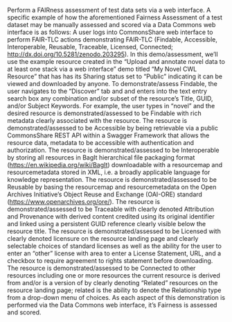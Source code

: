 Perform a FAIRness assessment of test data sets via a web interface.
A specific example of how the aforementioned Fairness Assessment of a test dataset may be manually assessed and scored via a Data Commons web interface is as follows: A user logs into CommonsShare web interface to perform FAIR-TLC actions demonstrating FAIR-TLC (Findable, Accessible, Interoperable, Reusable, Traceable, Licensed, Connected; http://dx.doi.org/10.5281/zenodo.203295).  In this demo/assessment, we’ll use the example resource created in the “Upload and annotate novel data to at least one stack via a web interface” demo titled “My Novel CWL Resource” that has has its Sharing status set to “Public” indicating it can be viewed and downloaded by anyone.  To demonstrate/assess Findable, the user navigates to the “Discover” tab and and enters into the text entry search box any combination and/or subset of the resource’s Title, GUID, and/or Subject Keywords.  For example, the user types in “novel” and the desired resource is demonstrated/assessed to be Findable with rich metadata clearly associated with the resource.  The resource is demonstrated/assessed to be Accessible by being retrievable via a public CommonsShare REST API within a Swagger Framework that allows the resource data, metadata to be accessible with authentication and authorization.  The resource is demonstrated/assessed to be Interoperable by storing all resources in BagIt hierarchical file packaging format (https://en.wikipedia.org/wiki/BagIt) downloadable with a resourcemap and resourcemetadata stored in XML, i.e. a broadly applicable language for knowledge representation.  The resource is demonstrated/assessed to be Reusable by basing the resourcemap and resourcemetadata on the Open Archives Initiative’s Object Reuse and Exchange (OAI-ORE) standard (https://www.openarchives.org/ore/).  The resource is demonstrated/assessed to be Traceable with clearly denoted Attribution and Provenance with derived content credited using its original identifier and linked using a persistent GUID reference clearly visible below the resource title.  The resource is demonstrated/assessed to be Licensed with clearly denoted licensure on the resource landing page and clearly selectable choices of standard licenses as well as the ability for the user to enter an “other” license with area to enter a License Statement, URL, and a checkbox to require agreement to rights statement before downloading.  The resource is demonstrated/assessed to be Connected to other resources including one or more resources the current resource is derived from and/or is a version of by clearly denoting “Related” resources on the resource landing page; related is the ability to denote the Relationship type from a drop-down menu of choices.  As each aspect of this demonstration is performed via the Data Commons web interface, it’s Fairness is assessed and scored.
